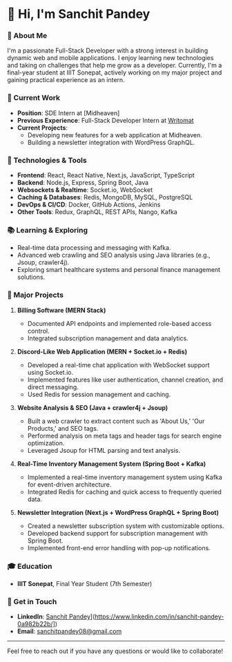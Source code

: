 # 👋 Hi, I'm Sanchit Pandey

### 🚀 About Me
I'm a passionate Full-Stack Developer with a strong interest in building dynamic web and mobile applications. I enjoy learning new technologies and taking on challenges that help me grow as a developer. Currently, I'm a final-year student at IIIT Sonepat, actively working on my major project and gaining practical experience as an intern.

### 💼 Current Work
- **Position**: SDE Intern at [Midheaven]
- **Previous Experience**: Full-Stack Developer Intern at [Writomat](https://www.writomat.com)
- **Current Projects**:
  - Developing new features for a web application at Midheaven.
  - Building a newsletter integration with WordPress GraphQL.

### 🔧 Technologies & Tools
- **Frontend**: React, React Native, Next.js, JavaScript, TypeScript
- **Backend**: Node.js, Express, Spring Boot, Java
- **Websockets & Realtime**: Socket.io, WebSocket
- **Caching & Databases**: Redis, MongoDB, MySQL, PostgreSQL
- **DevOps & CI/CD**: Docker, GitHub Actions, Jenkins
- **Other Tools**: Redux, GraphQL, REST APIs, Nango, Kafka

### 📚 Learning & Exploring
- Real-time data processing and messaging with Kafka.
- Advanced web crawling and SEO analysis using Java libraries (e.g., Jsoup, crawler4j).
- Exploring smart healthcare systems and personal finance management solutions.

### 📝 Major Projects
1. **Billing Software (MERN Stack)**
   - Documented API endpoints and implemented role-based access control.
   - Integrated subscription management and data analytics.

2. **Discord-Like Web Application (MERN + Socket.io + Redis)**
   - Developed a real-time chat application with WebSocket support using Socket.io.
   - Implemented features like user authentication, channel creation, and direct messaging.
   - Used Redis for session management and caching.

3. **Website Analysis & SEO (Java + crawler4j + Jsoup)**
   - Built a web crawler to extract content such as 'About Us,' 'Our Products,' and SEO tags.
   - Performed analysis on meta tags and header tags for search engine optimization.
   - Leveraged Jsoup for HTML parsing and text analysis.

4. **Real-Time Inventory Management System (Spring Boot + Kafka)**
   - Implemented a real-time inventory management system using Kafka for event-driven architecture.
   - Integrated Redis for caching and quick access to frequently queried data.

5. **Newsletter Integration (Next.js + WordPress GraphQL + Spring Boot)**
   - Created a newsletter subscription system with customizable options.
   - Developed backend support for subscription management with Spring Boot.
   - Implemented front-end error handling with pop-up notifications.

### 🎓 Education
- **IIIT Sonepat**, Final Year Student (7th Semester)

### 💬 Get in Touch
- **LinkedIn**: [Sanchit Pandey]([https://www.linkedin.com/in/sanchitpandey)](https://www.linkedin.com/in/sanchit-pandey-0a982b22b/])
- **Email**: sanchitpandey08@gmail.com

---

Feel free to reach out if you have any questions or would like to collaborate!
